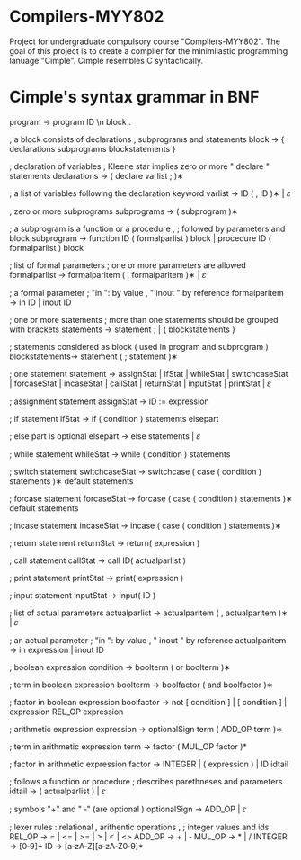 # Compilers-MYY802
Project for undergraduate compulsory course "Compliers-MYY802". 
The goal of this project is to create a compiler for the minimilastic programming lanuage "Cimple".
Cimple resembles C syntactically. 

# Cimple's syntax grammar in BNF

program → program ID \n
block
.

; a block consists of declarations , subprograms and statements
block → {
declarations
subprograms
blockstatements
}

; declaration of variables
; Kleene star implies zero or more " declare " statements
declarations → ( declare varlist ; )∗

; a list of variables following the declaration keyword
varlist → ID
( , ID )∗
| 𝜀

; zero or more subprograms
subprograms → ( subprogram )∗

; a subprogram is a function or a procedure ,
; followed by parameters and block
subprogram → function ID ( formalparlist )
block
| procedure ID ( formalparlist )
block

; list of formal parameters
; one or more parameters are allowed
formalparlist → formalparitem
( , formalparitem )∗
| 𝜀

; a formal parameter
; "in ": by value , " inout " by reference
formalparitem → in ID
| inout ID

; one or more statements
; more than one statements should be grouped with brackets
statements → statement ;
| {
blockstatements
}

; statements considered as block ( used in program and subprogram )
blockstatements→ statement
( ; statement )∗

; one statement
statement → assignStat
| ifStat
| whileStat
| switchcaseStat
| forcaseStat
| incaseStat
| callStat
| returnStat
| inputStat
| printStat
| 𝜀

; assignment statement
assignStat → ID := expression

; if statement
ifStat → if ( condition )
statements
elsepart

; else part is optional
elsepart → else
statements
| 𝜀

; while statement
whileStat → while ( condition )
statements

; switch statement
switchcaseStat → switchcase
( case ( condition ) statements )∗
default statements

; forcase statement
forcaseStat → forcase
( case ( condition ) statements )∗
default statements

; incase statement
incaseStat → incase
( case ( condition ) statements )∗

; return statement
returnStat → return( expression )

; call statement
callStat → call ID( actualparlist )

; print statement
printStat → print( expression )

; input statement
inputStat → input( ID )

; list of actual parameters
actualparlist → actualparitem
( , actualparitem )∗
| 𝜀

; an actual parameter
; "in ": by value , " inout " by reference
actualparitem → in expression
| inout ID

; boolean expression
condition → boolterm
( or boolterm )∗

; term in boolean expression
boolterm → boolfactor
( and boolfactor )∗

; factor in boolean expression
boolfactor → not [ condition ]
| [ condition ]
| expression REL_OP expression

; arithmetic expression
expression → optionalSign term
( ADD_OP term )∗

; term in arithmetic expression
term → factor
( MUL_OP factor )*

; factor in arithmetic expression
factor → INTEGER
| ( expression )
| ID idtail

; follows a function or procedure
;  describes parethneses and parameters
idtail → ( actualparlist )
| 𝜀

; symbols "+" and " ‐" (are optional )
optionalSign → ADD_OP
| 𝜀


; lexer rules : relational , arithentic operations ,
; integer values and ids
REL_OP → = | <= | >= | > | < | <>
ADD_OP → + | ‐
MUL_OP → * | /
INTEGER → [0‐9]+
ID → [a‐zA‐Z][a‐zA‐Z0‐9]*

